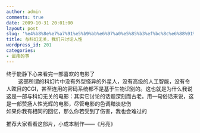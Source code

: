 ```yaml
---
author: admin
comments: true
date: 2009-10-31 20:01:00
layout: post
slug: '%e4%b8%8e%e7%a7%91%e5%b9%bb%e6%97%a0%e5%85%b3%ef%bc%8c%e6%88%91%e4%bb%ac%e5%8f%aa%e8%ae%a8%e8%ae%ba%e4%ba%ba%e6%80%a7'
title: 与科幻无关，我们只讨论人性
wordpress_id: 201
categories:
- 蛋疼的事
---
```


终于能静下心来看完一部喜欢的电影了  
　　 这部所谓的科幻片中没有外型怪异的外星人，没有高级的人工智能，没有令人眩目的CGI，甚至连用的密码系统都不是基于生物识别的。这也就是为什么我说这是一部与科幻无关的电影：其实它讨论的话题深刻而古老。用一句俗话来说，这是一部赞扬人性光辉的电影，尽管电影的色调黯淡悲伤  
如果你我有相同的回忆，那么你若受到了伤害，我也会难过的  
  
推荐大家看看这部片，小成本制作——《月亮》  
  
  

